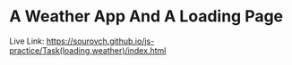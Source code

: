 # A Weather App And A Loading Page

Live Link: https://sourovch.github.io/js-practice/Task(loading,weather)/index.html
